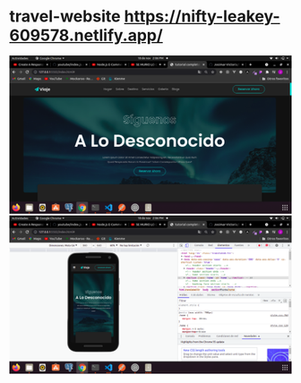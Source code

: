 # travel-website https://nifty-leakey-609578.netlify.app/

<img src='https://github.com/Josimar-Victoria/travel-website/blob/main/images/Captura%20de%20pantalla%20de%202021-11-18%2014-06-27.png?raw=true' alt='img'/>
<img src='https://github.com/Josimar-Victoria/travel-website/blob/main/images/Captura%20de%20pantalla%20de%202021-11-18%2014-06-40.png?raw=true' alt='img'/>
